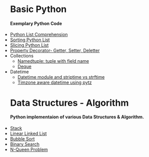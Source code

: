 <ul>
    <h1> Basic Python</h1>
    <h4>Exemplary Python Code</h4>
    <li>
        <a href = "https://github.com/ishubhoshaha/Exploring-Python/blob/master/List_Comprehension.py">Python List Comprehension</a>
    </li>
    <li>
        <a href = "https://github.com/ishubhoshaha/Exploring-Python/blob/master/Sorting_List.py">Sorting Python List</a>
    </li>
    <li>
        <a href = "https://github.com/ishubhoshaha/Exploring-Python/blob/master/List_Slicing.py">Slicing Python List</a>
    </li>
    <li>
        <a href = "https://github.com/ishubhoshaha/Exploring-Python/blob/master/Property_Decorator.py">Property Decorator- Getter, Setter, Deletter</a>
    </li>
    <li>Collections
        <ul>
            <li>
                <a href = "https://github.com/ishubhoshaha/Exploring-Python/blob/master/namedtuple.py">Namedtuple: tuple with field name</a>
            </li>
            <li>
                <a href = "https://github.com/ishubhoshaha/Exploring-Python/blob/master/deque.py">Deque</a>
            </li>
        </ul>
    </li>
		<li>Datetime
        <ul>
            <li>
								<a href = "https://github.com/ishubhoshaha/Exploring-Python/blob/master/datetime.py">Datetime module and striptime vs strftime</a>
            </li>
            <li>
                <a href = "https://github.com/ishubhoshaha/Exploring-Python/blob/master/using_pytz.py">Timzone aware datetime using pytz</a>
            </li>
        </ul>
    </li>
</ul>

<ul>
<h1> Data Structures - Algorithm</h1>
<h4>Python implementaion of various Data Structures & Algorithm.</h4>
<li>
<a href = "https://github.com/shubhodotcse/Exploring-Python/blob/master/stack.py">Stack</a>
</li>
<li>
<a href = "https://github.com/shubhodotcse/Exploring-Python/blob/master/linkedlist.py">Linear Linked List</a>
</li>
<li>
<a href = "https://github.com/shubhodotcse/Data-Structures-Algorithm-in-Python/blob/master/bubblesort.py">Bubble Sort</a>
</li>
<li>
<a href = "https://github.com/shubhodotcse/Exploring-Python/blob/master/Binary%20Search.py">Binary Search</a>
</li>
<li>
<a href = "https://github.com/shubhodotcse/Exploring-Python/blob/master/nqueen.py">N-Queen Problem</a>
</li>
</ul>
